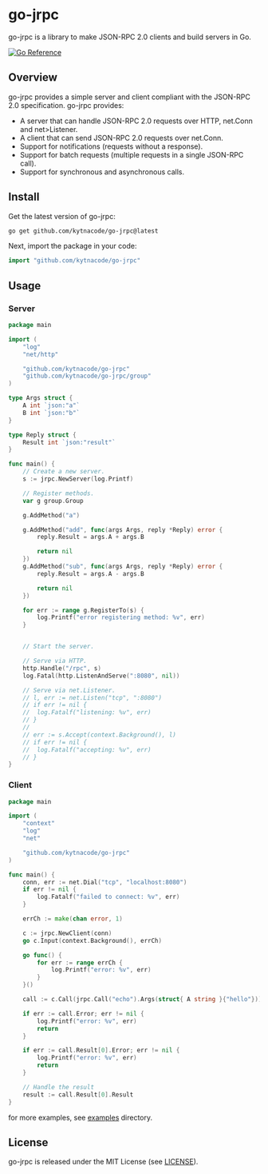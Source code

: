 # go-jrpc

go-jrpc is a library to make  JSON-RPC 2.0 clients and build servers in Go.

[![Go Reference](https://pkg.go.dev/badge/kytnacode/go-jrpc.svg)](https://pkg.go.dev/kytnacode/go-jrpc)

## Overview

go-jrpc provides a simple server and client compliant with the JSON-RPC 2.0 specification.
go-jrpc provides:
- A server that can handle JSON-RPC 2.0 requests over HTTP, net.Conn and net>Listener.
- A client that can send JSON-RPC 2.0 requests over net.Conn.
- Support for notifications (requests without a response).
- Support for batch requests (multiple requests in a single JSON-RPC call).
- Support for synchronous and asynchronous calls.

## Install

Get the latest version of go-jrpc:

```bash
go get github.com/kytnacode/go-jrpc@latest
```

Next, import the package in your code:

```go
import "github.com/kytnacode/go-jrpc"
```

## Usage

### Server

```go
package main

import (
	"log"
	"net/http"

	"github.com/kytnacode/go-jrpc"
	"github.com/kytnacode/go-jrpc/group"
)

type Args struct {
	A int `json:"a"`
	B int `json:"b"`
}

type Reply struct {
	Result int `json:"result"`
}

func main() {
	// Create a new server.
	s := jrpc.NewServer(log.Printf)

	// Register methods.
	var g group.Group

    g.AddMethod("a")

	g.AddMethod("add", func(args Args, reply *Reply) error {
		reply.Result = args.A + args.B

		return nil
	})
	g.AddMethod("sub", func(args Args, reply *Reply) error {
		reply.Result = args.A - args.B

		return nil
	})

	for err := range g.RegisterTo(s) {
		log.Printf("error registering method: %v", err)
	}


	// Start the server.

	// Serve via HTTP.
	http.Handle("/rpc", s)
	log.Fatal(http.ListenAndServe(":8080", nil))

	// Serve via net.Listener.
	// l, err := net.Listen("tcp", ":8080")
	// if err != nil {
	// 	log.Fatalf("listening: %v", err)
	// }
	//
	// err := s.Accept(context.Background(), l)
	// if err != nil {
	// 	log.Fatalf("accepting: %v", err)
	// }
}
```

### Client

```go
package main

import (
	"context"
	"log"
	"net"

	"github.com/kytnacode/go-jrpc"
)

func main() {
	conn, err := net.Dial("tcp", "localhost:8080")
	if err != nil {
		log.Fatalf("failed to connect: %v", err)
	}

	errCh := make(chan error, 1)

	c := jrpc.NewClient(conn)
	go c.Input(context.Background(), errCh)

	go func() {
		for err := range errCh {
			log.Printf("error: %v", err)
		}
	}()

	call := c.Call(jrpc.Call("echo").Args(struct{ A string }{"hello"}))

	if err := call.Error; err != nil {
		log.Printf("error: %v", err)
		return
	}

	if err := call.Result[0].Error; err != nil {
		log.Printf("error: %v", err)
		return
	}

	// Handle the result
	result := call.Result[0].Result
}
```

for more examples, see [examples](examples) directory.


## License

go-jrpc is released under the MIT License (see [LICENSE](LICENSE)).
